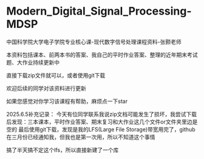 # Modern_Digital_Signal_Processing-MDSP
中国科学院大学电子学院专业核心课-现代数字信号处理课程资料-张颢老师

本资料包括课本、前两本书的答案、我自己的平时作业答案、整理的近年期末考试题、大作业持续更新中

直接下载zip文件就可以，或者使用git下载

欢迎后续的同学对该资料进行更新

如果您感觉对你学习该课程有帮助，麻烦点一下star


2025.6.5补充记录：
今天有位同学联系我说zip文档可能发生了损坏，我尝试下载后发现：三本课本，平时作业答案、期末复习和大作业这几个文件or文件夹里边是空的
最后使用git下载，发现是我的LFS(Large File Storage)带宽用完了，github在三月份已经通知我，但我也是第一次用，所以不知道这个事情

搞了半天搞不定这个lfs，所以直接新建了一个库

